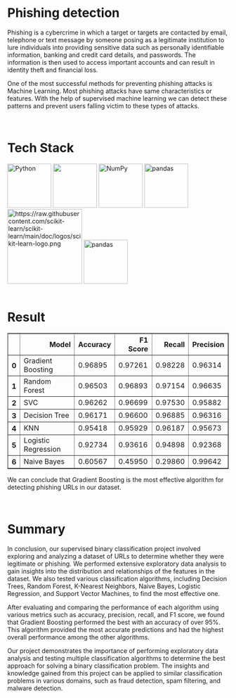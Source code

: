 <h1>Phishing detection</h1>
<p>Phishing is a cybercrime in which a target or targets are contacted by email, telephone or text message by someone posing as a legitimate institution to lure individuals into providing sensitive data such as personally identifiable information, banking and credit card details, and passwords. The information is then used to access important accounts and can result in identity theft and financial loss.</p>
<p>One of the most successful methods for preventing phishing attacks is Machine Learning. Most phishing attacks have same characteristics or features. With the help of supervised machine learning we can detect these patterns and prevent users falling victim to these types of attacks.</p>
</br>
<h1>Tech Stack</h1>
<p></p>
<a href="https://www.python.org/" title="Python" rel="nofollow"><img src="https://github.com/get-icon/geticon/raw/master/icons/python.svg" alt="Python" width="100px" height="100px" style="max-width: 100%;"></a>
<a href="https://matplotlib.org/" rel="nofollow"><img src="https://camo.githubusercontent.com/e697b78d800b99e49d5220298ca5b72e74d31a7285bc0cc2615a9a104ab7e766/68747470733a2f2f75706c6f61642e77696b696d656469612e6f72672f77696b6970656469612f636f6d6d6f6e732f382f38342f4d6174706c6f746c69625f69636f6e2e737667" width="100" data-canonical-src="https://upload.wikimedia.org/wikipedia/commons/8/84/Matplotlib_icon.svg" style="max-width: 100%;"></a>
<a href="https://numpy.org/" title="NumPy" rel="nofollow"><img src="https://github.com/get-icon/geticon/raw/master/icons/numpy-icon.svg" alt="NumPy" width="100px" height="100px" style="max-width: 100%;"></a>
<a href="https://pandas.pydata.org/" title="pandas" rel="nofollow"><img src="https://github.com/get-icon/geticon/raw/master/icons/pandas-icon.svg" alt="pandas" width="100px" height="100px" style="max-width: 100%;"></a>
<a href="https://scikit-learn.org/" rel="nofollow"><img alt="https://raw.githubusercontent.com/scikit-learn/scikit-learn/main/doc/logos/scikit-learn-logo.png" src="https://raw.githubusercontent.com/scikit-learn/scikit-learn/main/doc/logos/scikit-learn-logo.png" width="170px" style="max-width: 100%;"></a>
<a href="https://flask.palletsprojects.com/en/2.2.x/" title="flask" rel="nofollow"><img src="https://github.com/get-icon/geticon/raw/master/icons/flask.svg" alt="pandas" width="100px" height="100px" style="max-width: 100%;"></a>
</br>
</br>
<h1>Result</h1>
<table border="1" class="dataframe">
  <thead>
    <tr style="text-align:right">
      <th></th>
      <th>Model</th>
      <th>Accuracy</th>
      <th>F1 Score</th>
      <th>Recall</th>
      <th>Precision</th>
    </tr>
  </thead>
  <tbody>
    <tr>
      <th>0</th>
      <td>Gradient Boosting</td>
      <td>0.96895</td>
      <td>0.97261</td>
      <td>0.98228</td>
      <td>0.96314</td>
    </tr>
    <tr>
      <th>1</th>
      <td>Random Forest</td>
      <td>0.96503</td>
      <td>0.96893</td>
      <td>0.97154</td>
      <td>0.96635</td>
    </tr>
    <tr>
      <th>2</th>
      <td>SVC</td>
      <td>0.96262</td>
      <td>0.96699</td>
      <td>0.97530</td>
      <td>0.95882</td>
    </tr>
    <tr>
      <th>3</th>
      <td>Decision Tree</td>
      <td>0.96171</td>
      <td>0.96600</td>
      <td>0.96885</td>
      <td>0.96316</td>
    </tr>
    <tr>
      <th>4</th>
      <td>KNN</td>
      <td>0.95418</td>
      <td>0.95929</td>
      <td>0.96187</td>
      <td>0.95673</td>
    </tr>
    <tr>
      <th>5</th>
      <td>Logistic Regression</td>
      <td>0.92734</td>
      <td>0.93616</td>
      <td>0.94898</td>
      <td>0.92368</td>
    </tr>
    <tr>
      <th>6</th>
      <td>Naive Bayes</td>
      <td>0.60567</td>
      <td>0.45950</td>
      <td>0.29860</td>
      <td>0.99642</td>
    </tr>
  </tbody>
</table>
<p>We can conclude that Gradient Boosting is the most effective algorithm for detecting phishing URLs in our dataset. </p>
</br>
<h1>Summary</h1>
<p>In conclusion, our supervised binary classification project involved exploring and analyzing a dataset of URLs to determine whether they were legitimate or phishing. We performed extensive exploratory data analysis to gain insights into the distribution and relationships of the features in the dataset. We also tested various classification algorithms, including Decision Trees, Random Forest, K-Nearest Neighbors, Naive Bayes, Logistic Regression, and Support Vector Machines, to find the most effective one.

After evaluating and comparing the performance of each algorithm using various metrics such as accuracy, precision, recall, and F1 score, we found that Gradient Boosting performed the best with an accuracy of over 95%. This algorithm provided the most accurate predictions and had the highest overall performance among the other algorithms.

Our project demonstrates the importance of performing exploratory data analysis and testing multiple classification algorithms to determine the best approach for solving a binary classification problem. The insights and knowledge gained from this project can be applied to similar classification problems in various domains, such as fraud detection, spam filtering, and malware detection.</p>
